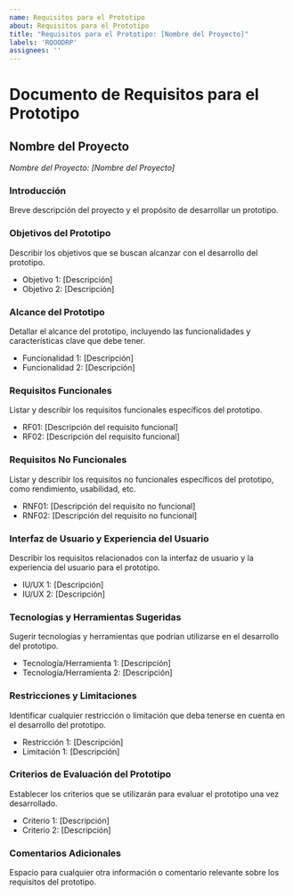 ```yaml
---
name: Requisitos para el Prototipo
about: Requisitos para el Prototipo
title: "Requisitos para el Prototipo: [Nombre del Proyecto]"
labels: 'RQOODRP'
assignees: ''
---
```

# Documento de Requisitos para el Prototipo

## Nombre del Proyecto
*Nombre del Proyecto: [Nombre del Proyecto]*

### Introducción
Breve descripción del proyecto y el propósito de desarrollar un prototipo.

### Objetivos del Prototipo
Describir los objetivos que se buscan alcanzar con el desarrollo del prototipo.

- Objetivo 1: [Descripción]
- Objetivo 2: [Descripción]

### Alcance del Prototipo
Detallar el alcance del prototipo, incluyendo las funcionalidades y características clave que debe tener.

- Funcionalidad 1: [Descripción]
- Funcionalidad 2: [Descripción]

### Requisitos Funcionales
Listar y describir los requisitos funcionales específicos del prototipo.

- RF01: [Descripción del requisito funcional]
- RF02: [Descripción del requisito funcional]

### Requisitos No Funcionales
Listar y describir los requisitos no funcionales específicos del prototipo, como rendimiento, usabilidad, etc.

- RNF01: [Descripción del requisito no funcional]
- RNF02: [Descripción del requisito no funcional]

### Interfaz de Usuario y Experiencia del Usuario
Describir los requisitos relacionados con la interfaz de usuario y la experiencia del usuario para el prototipo.

- IU/UX 1: [Descripción]
- IU/UX 2: [Descripción]

### Tecnologías y Herramientas Sugeridas
Sugerir tecnologías y herramientas que podrían utilizarse en el desarrollo del prototipo.

- Tecnología/Herramienta 1: [Descripción]
- Tecnología/Herramienta 2: [Descripción]

### Restricciones y Limitaciones
Identificar cualquier restricción o limitación que deba tenerse en cuenta en el desarrollo del prototipo.

- Restricción 1: [Descripción]
- Limitación 1: [Descripción]

### Criterios de Evaluación del Prototipo
Establecer los criterios que se utilizarán para evaluar el prototipo una vez desarrollado.

- Criterio 1: [Descripción]
- Criterio 2: [Descripción]

### Comentarios Adicionales
Espacio para cualquier otra información o comentario relevante sobre los requisitos del prototipo.

